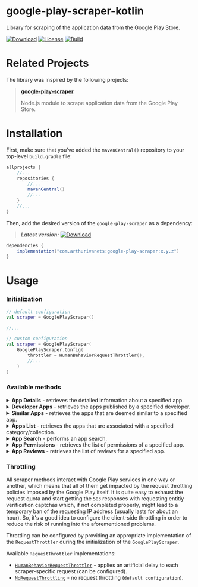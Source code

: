 # google-play-scraper-kotlin

Library for scraping of the application data from the Google Play Store.

[![Download](https://img.shields.io/maven-central/v/com.arthurivanets/google-play-scraper.svg?label=Download)](https://mvnrepository.com/search?q=com.arthurivanets.google-play-scraper)
[![License](https://img.shields.io/badge/License-Apache%202.0-blue.svg)](https://opensource.org/licenses/Apache-2.0)
[![Build](https://github.com/arthur3486/google-play-scraper-kotlin/workflows/Build/badge.svg?branch=master)](https://github.com/arthur3486/google-play-scraper-kotlin/actions)

# Related Projects

The library was inspired by the following projects:

> **[google-play-scraper](https://github.com/facundoolano/google-play-scraper)** 
> 
> Node.js module to scrape application data from the Google Play Store.

# Installation

First, make sure that you've added the `mavenCentral()` repository to your top-level `build.gradle` file:

```groovy
allprojects {
    //...
    repositories {
        //...
        mavenCentral()
        //...
    }
    //...
}
```

Then, add the desired version of the `google-play-scraper` as a dependency:

> ***Latest version:*** [![Download](https://img.shields.io/maven-central/v/com.arthurivanets/google-play-scraper.svg?label=Download)](https://mvnrepository.com/search?q=com.arthurivanets.google-play-scraper)

```groovy
dependencies {
    implementation("com.arthurivanets:google-play-scraper:x.y.z")
}
```

# Usage

### Initialization

```kotlin
// default configuration
val scraper = GooglePlayScraper()

//...

// custom configuration
val scraper = GooglePlayScraper(
    GooglePlayScraper.Config(
        throttler = HumanBehaviorRequestThrottler(),
        //...
    )
)
```

### Available methods

<details>
  <summary>
    <b>App Details</b> - retrieves the detailed information about a specified app.
  </summary>

**Request Parameters**:
* `appId` - the exact id of the application (e.g. `com.myapp`).
* `language` - language code ([ISO 639-1](https://en.wikipedia.org/wiki/List_of_ISO_639-1_codes)) to define the language of the information to be retrieved (optional, defaults to `EN`).
* `contry` - country code ([ISO 3166](https://en.wikipedia.org/wiki/List_of_ISO_3166_country_codes)) to define the origin of the information to be retrieved (optional, detauls to `US`).

```kotlin
val params = GetAppDetailsParams(
    appId = "com.some.app",
    language = "EN",
    country = "US"
)
val response = scraper.getAppDetails(params).execute()

if (response.isSuccess) {
    val appDetails = response.requireResult()
    // do something with the obtained app details
} else {
    val error = response.requireError()
    // do something with the error
}
```
</details>

<details>
  <summary>
    <b>Developer Apps</b> - retrieves the apps published by a specified developer.
  </summary>

**Request Parameters**:
* `devId` - the exact id of the developer.
* `language` - language code ([ISO 639-1](https://en.wikipedia.org/wiki/List_of_ISO_639-1_codes)) to define the language of the information to be retrieved (optional, defaults to `EN`).
* `contry` - country code ([ISO 3166](https://en.wikipedia.org/wiki/List_of_ISO_3166_country_codes)) to define the origin of the information to be retrieved (optional, detauls to `US`).
* `limit` - maximum number of apps to be retrieved (optional, defaults to `100`).

```kotlin
val params = GetDeveloperAppsParams(
    devId = "Super+Useful+Apps",
    language = "EN",
    country = "US",
    limit = 150
)
val response = scraper.getDeveloperApps(params).execute()

if (response.isSuccess) {
    val apps = response.requireResult()
    // do something with the obtained apps
} else {
    val error = response.requireError()
    // do something with the error
}
```
</details>

<details>
  <summary>
    <b>Similar Apps</b> - retrieves the apps that are deemed similar to a specified app.
  </summary>

**Request Parameters**:
* `appId` - the exact id of the application (e.g. `com.myapp`).
* `language` - language code ([ISO 639-1](https://en.wikipedia.org/wiki/List_of_ISO_639-1_codes)) to define the language of the information to be retrieved (optional, defaults to `EN`).
* `contry` - country code ([ISO 3166](https://en.wikipedia.org/wiki/List_of_ISO_3166_country_codes)) to define the origin of the information to be retrieved (optional, detauls to `US`).
* `limit` - maximum number of apps to be retrieved (optional, defaults to `100`).

```kotlin
val params = GetSimilarAppsParams(
    appId = "com.myapp",
    language = "EN",
    country = "US",
    limit = 150
)
val response = scraper.getSimilarApps(params).execute()

if (response.isSuccess) {
    val similarApps = response.requireResult()
    // do something with the obtained apps
} else {
    val error = response.requireError()
    // do something with the error
}
```
</details>

<details>
  <summary>
    <b>Apps List</b> - retrieves the apps that are associated with a specified category/collection.
  </summary>

**Request Parameters**:
* `category` - the exact category of the apps to be retrieved (optional, defaults to `null`).
* `collection` - the exact collection of the apps to be retrieved (optional, defaults to `Collection.TOP_FREE`).
* `language` - language code ([ISO 639-1](https://en.wikipedia.org/wiki/List_of_ISO_639-1_codes)) to define the language of the information to be retrieved (optional, defaults to `EN`).
* `contry` - country code ([ISO 3166](https://en.wikipedia.org/wiki/List_of_ISO_3166_country_codes)) to define the origin of the information to be retrieved (optional, detauls to `US`).
* `limit` - maximum number of apps to be retrieved (optional, defaults to `100`).

```kotlin
val params = GetAppsParams(
    collection = Collection.TOP_PAID,
    language = "EN",
    country = "US",
    limit = 150
)
val response = scraper.getApps(params).execute()

if (response.isSuccess) {
    val apps = response.requireResult()
    // do something with the obtained apps
} else {
    val error = response.requireError()
    // do something with the error
}
```
</details>

<details>
  <summary>
    <b>App Search</b> - performs an app search. 
  </summary>

**Request Parameters**:
* `query` - app search query (e.g. `todo list`).
* `language` - language code ([ISO 639-1](https://en.wikipedia.org/wiki/List_of_ISO_639-1_codes)) to define the language of the information to be retrieved (optional, defaults to `EN`).
* `contry` - country code ([ISO 3166](https://en.wikipedia.org/wiki/List_of_ISO_3166_country_codes)) to define the origin of the information to be retrieved (optional, detauls to `US`).
* `limit` - maximum number of apps to be retrieved (optional, defaults to `100`).

```kotlin
val params = SearchAppsParams(
    query = "todo list",
    language = "EN",
    country = "US",
    limit = 150
)
val response = scraper.searchApps(params).execute()

if (response.isSuccess) {
    val apps = response.requireResult()
    // do something with the obtained apps
} else {
    val error = response.requireError()
    // do something with the error
}
```
</details>

<details>
  <summary>
    <b>App Permissions</b> - retrieves the list of permissions of a specified app.
  </summary>

**Request Parameters**:
* `appId` - the exact id of the application (e.g. `com.myapp`).
* `language` - language code ([ISO 639-1](https://en.wikipedia.org/wiki/List_of_ISO_639-1_codes)) to define the language of the information to be retrieved (optional, defaults to `EN`).

```kotlin
val params = GetAppPermissionsParams(
    appId = "com.myapp",
    language = "EN",
)
val response = scraper.getAppPermissions(params).execute()

if (response.isSuccess) {
    val appPermissions = response.requireResult()
    // do something with the obtained permissions
} else {
    val error = response.requireError()
    // do something with the error
}
```
</details>

<details>
  <summary>
    <b>App Reviews</b> - retrieves the list of reviews for a specified app.
  </summary>

**Request Parameters**:
* `appId` - the exact id of the application (e.g. `com.myapp`).
* `language` - language code ([ISO 639-1](https://en.wikipedia.org/wiki/List_of_ISO_639-1_codes)) to define the language of the information to be retrieved (optional, defaults to `EN`).
* `contry` - country code ([ISO 3166](https://en.wikipedia.org/wiki/List_of_ISO_3166_country_codes)) to define the origin of the information to be retrieved (optional, detauls to `US`).
* `limit` - maximum number of apps to be retrieved (optional, defaults to `100`).
* `sortingOrder` - sorting order of the app reviews (optional, defaults to `ReviewSortingOrder.NEWEST`).

```kotlin
val params = GetAppReviewsParams(
    appId = "com.myapp",
    language = "EN",
    country = "US",
    limit = 150
)
val response = scraper.getAppReviews(params).execute()

if (response.isSuccess) {
    val reviews = response.requireResult()
    // do something with the obtained reviews
} else {
    val error = response.requireError()
    // do something with the error
}
```
</details>

### Throttling

All scraper methods interact with Google Play services in one way or another, 
which means that all of them get impacted by the request throttling policies imposed by the Google Play itself.
It is quite easy to exhaust the request quota and start getting the `503` responses with requesting entitiy verification captchas which,
if not completed properly, might lead to a temporary ban of the requesting IP address (usually lasts for about an hour).
So, it's a good idea to configure the client-side throttling in order to reduce the risk of running into the aforementioned problems.

Throttling can be configured by providing an appropriate implementation of the `RequestThrottler` during the initialization of the `GooglePlayScraper`.

Available `RequestThrottler` implementations:
* [`HumanBehaviorRequestThrottler`]() - applies an artificial delay to each scraper-specific request (can be configured).
* [`NoRequestThrottling`]() - no request throttling (`default configuration`).